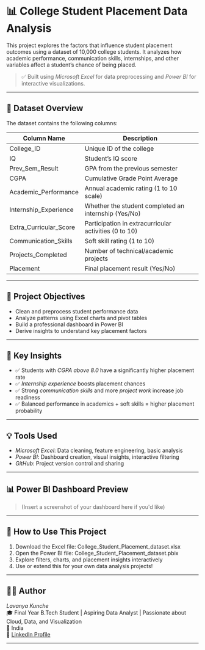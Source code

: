# 📊 College Student Placement Data Analysis

This project explores the factors that influence student placement outcomes using a dataset of 10,000 college students. It analyzes how academic performance, communication skills, internships, and other variables affect a student’s chance of being placed.

> ✅ Built using *Microsoft Excel* for data preprocessing and *Power BI* for interactive visualizations.

---

## 📁 Dataset Overview

The dataset contains the following columns:

| Column Name              | Description |
|--------------------------|-------------|
| College_ID             | Unique ID of the college |
| IQ                     | Student’s IQ score |
| Prev_Sem_Result        | GPA from the previous semester |
| CGPA                   | Cumulative Grade Point Average |
| Academic_Performance   | Annual academic rating (1 to 10 scale) |
| Internship_Experience  | Whether the student completed an internship (Yes/No) |
| Extra_Curricular_Score | Participation in extracurricular activities (0 to 10) |
| Communication_Skills   | Soft skill rating (1 to 10) |
| Projects_Completed     | Number of technical/academic projects |
| Placement              | Final placement result (Yes/No) |

---

## 🎯 Project Objectives

- Clean and preprocess student performance data
- Analyze patterns using Excel charts and pivot tables
- Build a professional dashboard in Power BI
- Derive insights to understand key placement factors

---

## 📌 Key Insights

- ✅ Students with *CGPA above 8.0* have a significantly higher placement rate
- ✅ *Internship experience* boosts placement chances
- ✅ Strong *communication skills* and more *project work* increase job readiness
- ✅ Balanced performance in academics + soft skills = higher placement probability

---

## 💡 Tools Used

- *Microsoft Excel*: Data cleaning, feature engineering, basic analysis
- *Power BI*: Dashboard creation, visual insights, interactive filtering
- *GitHub*: Project version control and sharing

---

## 📊 Power BI Dashboard Preview

> (Insert a screenshot of your dashboard here if you'd like)

---

## 🧠 How to Use This Project

1. Download the Excel file: College_Student_Placement_dataset.xlsx
2. Open the Power BI file: College_Student_Placement_dataset.pbix
3. Explore filters, charts, and placement insights interactively
4. Use or extend this for your own data analysis projects!

---

## 👩‍💻 Author

*Lavanya Kunche*  
🎓 Final Year B.Tech Student | Aspiring Data Analyst | Passionate about Cloud, Data, and Visualization  
📍 India  
🔗 [LinkedIn Profile](www.linkedin.com/in/lavanya-kunche-033504368)


---

